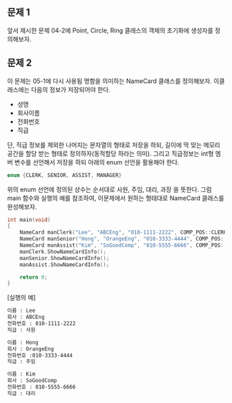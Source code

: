 문제 1
---
앞서 제시한 문제 04-2에 Point, Circle, Ring 클래스의 객체의 초기화에 생성자를 정의해보자.

문제 2
---
이 문제는 05-1에 다시 사용됨
명함을 의미하는 NameCard 클래스를 정의해보자. 이클래스에는 다음의 정보가 저장되어야 한다.
* 성명
* 회사이름
* 전화번호
* 직급

단, 직급 정보를 제외한 나머지는 문자열의 형태로 저장을 하되, 길이에 딱 맞는 메모리 공간을 할당 받는 형태로 정의하자(동적할당 하라는 의미).
그리고 직급정보는 int형 멤버 변수를 선언해서 저장을 하되 아래의 enum 선언을 활용해야 한다.
``` C++
enum {CLERK, SENIOR, ASSIST, MANAGER}
```

위의 enum 선언에 정의된 상수는 순서대로 사원, 주임, 대리, 과장 을 뜻한다. 그럼 main 함수와 실행의 예를 참조하여, 이문제에서 원하는 형태대로 NameCard 클래스를 완성해보자.
``` C++
int main(void)
{
    NameCard manClerk("Lee", "ABCEng", "010-1111-2222", COMP_POS::CLERK);
    NameCard manSenior("Hong", "OrangeEng", "010-3333-4444", COMP_POS::SENIOR);
    NameCard manAssist("Kim", "SoGoodComp", "010-5555-6666", COMP_POS::ASSIST);
    manClerk.ShowNameCardInfo();
    manSenior.ShowNameCardInfo();
    manAssist.ShowNameCardInfo();

    return 0;
}
```

[실행의 예]
``` bash
이름 : Lee
회사 : ABCEng
전화번호 : 010-1111-2222
직급 : 사원

이름 : Hong
회사 : OrangeEng
전화번호 :010-3333-4444
직급 : 주임

이름 : Kim
회사 : SoGoodComp
전화번호 : 010-5555-6666
직급 : 대리 
```